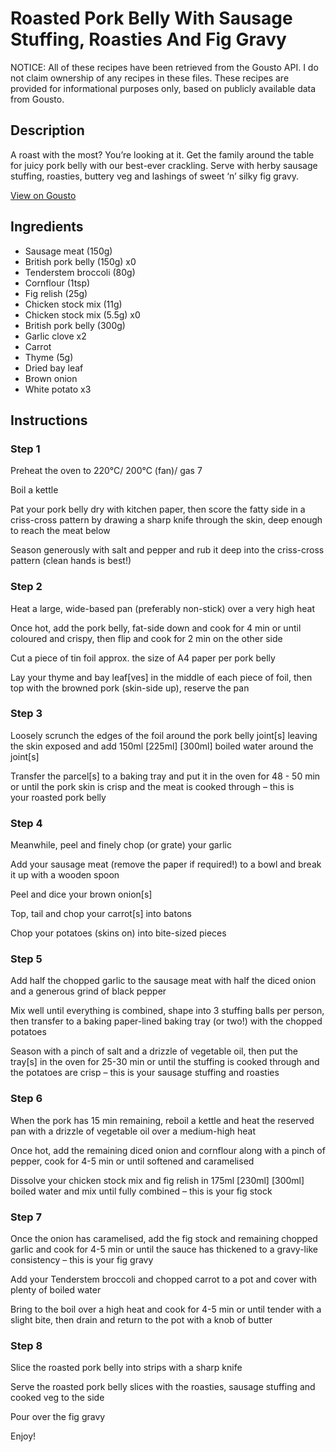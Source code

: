 # Roasted Pork Belly With Sausage Stuffing, Roasties And Fig Gravy

NOTICE: All of these recipes have been retrieved from the Gousto API. I do not claim ownership of any recipes in these files. These recipes are provided for informational purposes only, based on publicly available data from Gousto.

## Description

A roast with the most? You’re looking at it. Get the family around the table for juicy pork belly with our best-ever crackling. Serve with herby sausage stuffing, roasties, buttery veg and lashings of sweet ‘n’ silky fig gravy.


[View on Gousto](https://www.gousto.co.uk/recipes/cookbook/roasted-pork-belly-with-sausage-stuffing-roasties-fig-gravy)

## Ingredients

- Sausage meat (150g)
- British pork belly (150g) x0
- Tenderstem broccoli (80g)
- Cornflour (1tsp)
- Fig relish (25g)
- Chicken stock mix (11g)
- Chicken stock mix (5.5g) x0
- British pork belly (300g)
- Garlic clove x2
- Carrot
- Thyme (5g)
- Dried bay leaf
- Brown onion
- White potato x3

## Instructions


### Step 1

Preheat the oven to 220°C/ 200°C (fan)/ gas 7

Boil a kettle

Pat your pork belly dry with kitchen paper, then score the fatty side in a criss-cross pattern by drawing a sharp knife through the skin, deep enough to reach the meat below

Season generously with salt and pepper and rub it deep into the criss-cross pattern (clean hands is best!)


### Step 2

Heat a large, wide-based pan (preferably non-stick) over a very high heat

Once hot, add the pork belly, fat-side down and cook for 4 min or until coloured and crispy, then flip and cook for 2 min on the other side

Cut<span class="text-danger"> </span>a<span class="text-danger"> </span>piece of tin foil approx. the size of A4 paper per pork belly

Lay your thyme and bay leaf[ves] in the middle of each piece of foil, then top with the browned pork (skin-side up), reserve the pan


### Step 3

Loosely scrunch the edges of the foil around the pork belly joint[s] leaving the skin exposed and add 150ml <span class="text-purple">[225ml] </span><span class="text-danger">[300ml] </span>boiled water around the joint[s]

Transfer the parcel[s] to a baking tray and put it in the oven for 48 - 50 min or until the pork skin is crisp and the meat is cooked through – this is your roasted pork belly


### Step 4

Meanwhile, peel and finely chop (or grate) your garlic

Add your sausage meat (remove the paper if required!) to a bowl and break it up with a wooden spoon

Peel and dice your brown onion[s]

Top, tail and chop your carrot[s] into batons

Chop your potatoes (skins on) into bite-sized pieces


### Step 5

Add half the chopped garlic to the sausage meat with half the diced onion and a generous grind of black pepper

Mix well until everything is combined, shape into 3 stuffing balls per person, then transfer to a baking paper-lined baking tray (or two!) with the chopped potatoes

Season with a pinch of salt and a drizzle of vegetable oil, then put the tray[s] in the oven for 25-30 min or until the stuffing is cooked through and the potatoes are crisp – this is your sausage stuffing and roasties


### Step 6

When the pork has 15 min remaining, reboil a kettle and heat the reserved pan with a drizzle of vegetable oil over a medium-high heat

Once hot, add the remaining diced onion and cornflour along with a pinch of pepper, cook for 4-5 min or until softened and caramelised

Dissolve your chicken stock mix and fig relish in 175ml <span class="text-purple">[230ml]</span> <span class="text-danger">[300ml] </span>boiled water and mix until fully combined – this is your fig stock


### Step 7

Once the onion has caramelised, add the fig stock and remaining chopped garlic and cook for 4-5 min or until the sauce has thickened to a gravy-like consistency – this is your fig gravy

Add your Tenderstem broccoli and chopped carrot to a pot and cover with plenty of boiled water

Bring to the boil over a high heat and cook for 4-5 min or until tender with a slight bite, then drain and return to the pot with a knob of butter

### Step 8

Slice the roasted pork belly into strips with a sharp knife

Serve the roasted pork belly slices with the roasties, sausage stuffing and cooked veg to the side

Pour over the fig gravy

Enjoy!

